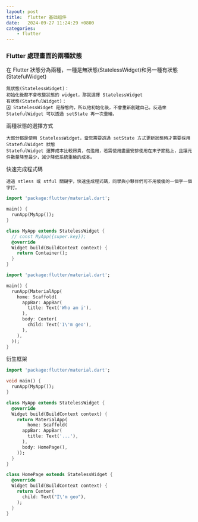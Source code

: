 ```yaml
---
layout: post
title:  flutter 基础组件
date:   2024-09-27 11:24:29 +0800
categories: 
    - flutter
---
```


### Flutter 處理畫面的兩種狀態

在 Flutter 狀態分為兩種，一種是無狀態(StatelessWidget)和另一種有狀態(StatefulWidget)

    無狀態(StatelessWidget)：
    初始化後都不會改變狀態的 widget，那就選擇 StatelessWidget
    有狀態(StatefulWidget)：
    因 StatelessWidget 是靜態的，所以他初始化後，不會重新創建自己。反過來StatefulWidget 可以透過 setState 再一次重繪。

兩種狀態的選擇方式

    大部分都是使用 StatelessWidget，當您需要透過 setState 方式更新狀態時才需要採用 StatefulWidget 狀態
    StatefulWidget 運算成本比較昂貴，勿濫用，若需使用盡量安排使用在末子節點上，且讓元件數量降至最少，減少降低系統重繪的成本。

快速完成程式碼

    透過 stless 或 stful 關鍵字，快速生成程式碼，同學與小夥伴們可不用傻傻的一個字一個字打。

```dart
import 'package:flutter/material.dart';

main() {
  runApp(MyApp());
}

class MyApp extends StatelessWidget {
  // const MyApp({super.key});
  @override
  Widget build(BuildContext context) {
    return Container();
  }
}
```

```dart
import 'package:flutter/material.dart';

main() {
  runApp(MaterialApp(
    home: Scaffold(
      appBar: AppBar(
        title: Text('Who am i'),
      ),
      body: Center(
        child: Text('I\'m geo'),
      ),
    ),
  ));
}
```

衍生框架

```dart
import 'package:flutter/material.dart';

void main() {
  runApp(MyApp());
}

class MyApp extends StatelessWidget {
  @override
  Widget build(BuildContext context) {
    return MaterialApp(
        home: Scaffold(
      appBar: AppBar(
        title: Text('...'),
      ),
      body: HomePage(),
    ));
  }
}

class HomePage extends StatelessWidget {
  @override
  Widget build(BuildContext context) {
    return Center(
      child: Text("I\'m geo"),
    );
  }
}
```